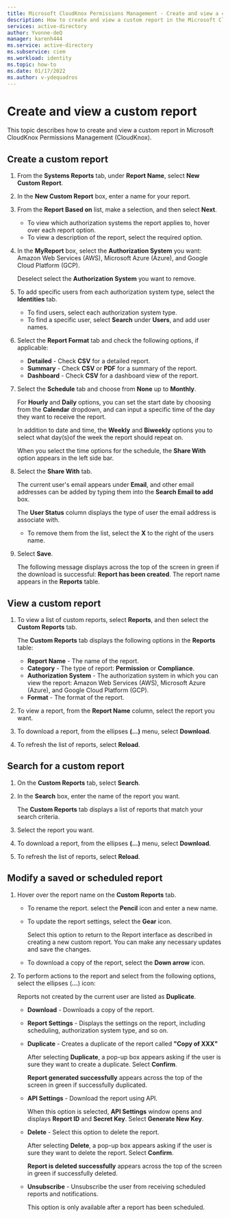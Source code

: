 ```yaml
---
title: Microsoft CloudKnox Permissions Management - Create and view a custom report
description: How to create and view a custom report in the Microsoft CloudKnox Permissions Management.
services: active-directory
author: Yvonne-deQ
manager: karenh444
ms.service: active-directory
ms.subservice: ciem
ms.workload: identity
ms.topic: how-to
ms.date: 01/17/2022
ms.author: v-ydequadros
---
```


# Create and view a custom report

This topic describes how to create and view a custom report in Microsoft CloudKnox Permissions Management (CloudKnox).

## Create a custom report 

1. From the **Systems Reports** tab, under **Report Name**, select **New Custom Report**.
2. In the **New Custom Report** box, enter a name for your report.
3. From the **Report Based on** list, make a selection, and then select **Next**.

 	- To view which authorization systems the report applies to, hover over each report option.
    - To view a description of the report, select the required option.

4. In the **MyReport** box, select the **Authorization System** you want: Amazon Web Services (AWS), Microsoft Azure (Azure), and Google Cloud Platform (GCP).

    Deselect select the **Authorization System** you want to remove.

5. To add specific users from each authorization system type, select the **Identities** tab.

     - To find users, select each authorization system type. 
     - To find a specific user, select **Search** under **Users**, and add user names.
6. Select the **Report Format** tab and check the following options, if applicable:

	- **Detailed** - Check **CSV** for a detailed report.
	- **Summary** - Check **CSV** or **PDF** for a summary of the report.
	- **Dashboard** - Check **CSV** for a dashboard view of the report.
7. Select the **Schedule** tab and choose from **None** up to **Monthly**.

	For **Hourly** and **Daily** options, you can set the start date by choosing from the **Calendar** dropdown, and can input a specific time of the day they want to receive the report. 

    In addition to date and time, the **Weekly** and **Biweekly** options you to select what day(s)of the week the report should repeat on.

	When you select the time options for the schedule, the **Share With** option appears in the left side bar. 
8. Select the **Share With** tab. 

	The current user's email appears under **Email**, and other email addresses can be added by typing them into the **Search Email to add** box.

	The **User Status** column displays the type of user the email address is associate with. 
    - To remove them from the list, select the **X** to the right of the users name.
9. Select **Save**.

      The following message displays across the top of the screen in green if the download is successful: **Report has been created**.
The report name appears in the **Reports** table.


## View a custom report 

1. To view a list of custom reports, select **Reports**, and then select the **Custom Reports** tab.

    The **Custom Reports** tab displays the following options in the **Reports** table:

    - **Report Name** - The name of the report.
    - **Category** - The type of report: **Permission** or **Compliance**.
    - **Authorization System** - The authorization system in which you can view the report: Amazon Web Services (AWS), Microsoft Azure (Azure), and Google Cloud Platform (GCP).
    - **Format** - The format of the report.

2. To view a report, from the **Report Name** column, select the report you want.
3. To download a report, from the ellipses **(...)** menu, select **Download**.
4. To refresh the list of reports, select **Reload**.

## Search for a custom report 

1. On the **Custom Reports** tab, select **Search**.
2. In the **Search** box, enter the name of the report you want.

    The **Custom Reports** tab displays a list of reports that match your search criteria. 
3. Select the report you want.
4. To download a report, from the ellipses **(...)** menu, select **Download**.
5. To refresh the list of reports, select **Reload**.


## Modify a saved or scheduled report

1. Hover over the report name on the **Custom Reports** tab.

	- To rename the report. select the **Pencil** icon and enter a new name.

	- To update the report settings, select the **Gear** icon.

		 Select this option to return to the Report interface as described in creating a new custom report. You can make any necessary updates and save the changes.

	- To download a copy of the report, select the **Down arrow** icon.
2. To perform actions to the report and select from the following options, select the ellipses (**...**) icon:

	 Reports not created by the current user are listed as **Duplicate**.

	- **Download** - Downloads a copy of the report.

	- **Report Settings** - Displays the settings on the report, including scheduling, authorization system type, and so on.

	- **Duplicate** - Creates a duplicate of the report called **"Copy of XXX"**

		 After selecting **Duplicate**, a pop-up box appears asking if the user is sure they want to create a duplicate. Select **Confirm**.

         **Report generated successfully** appears across the top of the screen in green if successfully duplicated.

	- **API Settings** - Download the report using API.

		 When this option is selected, **API Settings** window opens and displays **Report ID** and **Secret Key**. Select **Generate New Key**.

	- **Delete** - Select this option to delete the report.

		 After selecting **Delete**, a pop-up box appears asking if the user is sure they want to delete the report. Select **Confirm**. 

        **Report is deleted successfully** appears across the top of the screen in green if successfully deleted.

	- **Unsubscribe** - Unsubscribe the user from receiving scheduled reports and notifications.

		 This option is only available after a report has been scheduled.


<!---## Next steps--->

<!---For information about how to view a system report, see [View a system report](cloudknox-report-view-system-report.html).--->
<!---For a list of available system reports, see [List of system reports](cloudknox-all-reports.html).--->
<!---For a detailed overview of available system reports, see [Overview of available system reports}(cloudknox-product-reports.html).--->
<!---For information about how to create and view the Permissions Analytics report, see [The Permissions Analytics report](cloudknox-product-permissions-analytics-reports).--->